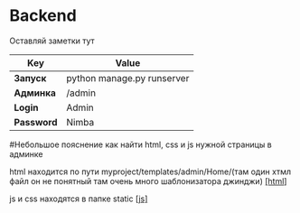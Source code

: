 # Backend
Оставляй заметки тут

| **Key**      | Value                         |
|--------------|-------------------------------|
| **Запуск**   | python manage.py runserver    |
| **Админка**  | /admin                        |
| **Login**    | Admin                         |
| **Password** | Nimba                         |


#Небольшое пояснение как найти html, css и js нужной страницы в админке

html находится по пути myproject/templates/admin/Home/(там один хтмл файл он не понятный там очень много шаблонизатора джинджи)
[[html]](./myproject/myproject/templates/admin/Home)

js и css находятся в папке static
[[js]](./myproject/static/admin)
